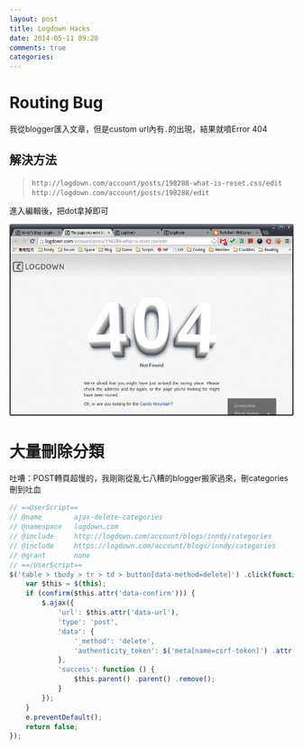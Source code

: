 ```yaml
---
layout: post
title: Logdown Hacks
date: 2014-05-11 09:28
comments: true
categories:
---
```

# Routing Bug

我從blogger匯入文章，但是custom url內有`.`的出現，結果就噴Error 404

## 解決方法

> `http://logdown.com/account/posts/198288-what-is-reset.css/edit`
> `http://logdown.com/account/posts/198288/edit`

進入編輯後，把dot拿掉即可

![dot-in-custom-url](/images/2014-05-11-logdown-hacks--ff9d3e6f--t1ios3s.png)

<!--more-->

# 大量刪除分類

吐嘈：POST轉頁超慢的，我剛剛從亂七八糟的blogger搬家過來，刪categories刪到吐血

``` js
// ==UserScript==
// @name        ajax-delete-categories
// @namespace   logdown.com
// @include     http://logdown.com/account/blogs/inndy/categories
// @include     https://logdown.com/account/blogs/inndy/categories
// @grant       none
// ==/UserScript==
$('table > tbody > tr > td > button[data-method=delete]') .click(function (e) {
    var $this = $(this);
    if (confirm($this.attr('data-confirm'))) {
        $.ajax({
            'url': $this.attr('data-url'),
            'type': 'post',
            'data': {
                '_method': 'delete',
                'authenticity_token': $('meta[name=csrf-token]') .attr('content')
            },
            'success': function () {
                $this.parent() .parent() .remove();
            }
        });
    }
    e.preventDefault();
    return false;
});
```
